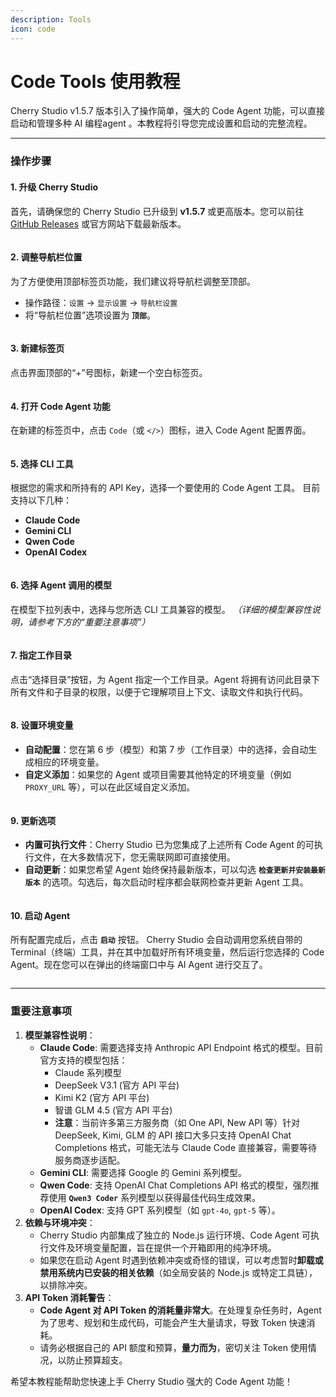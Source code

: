 ```yaml
---
description: Tools
icon: code
---
```


# Code Tools 使用教程

Cherry Studio v1.5.7 版本引入了操作简单，强大的 Code Agent 功能，可以直接启动和管理多种 AI 编程agent 。本教程将引导您完成设置和启动的完整流程。

***

### 操作步骤

#### 1. 升级 Cherry Studio

首先，请确保您的 Cherry Studio 已升级到 **v1.5.7** 或更高版本。您可以前往 [GitHub Releases](https://github.com/CherryHQ/cherry-studio/releases) 或官方网站下载最新版本。

<figure><img src="../.gitbook/assets/image.png" alt=""><figcaption></figcaption></figure>

#### 2. 调整导航栏位置

为了方便使用顶部标签页功能，我们建议将导航栏调整至顶部。

* 操作路径：`设置` -> `显示设置` -> `导航栏设置`
* 将“导航栏位置”选项设置为 **`顶部`**。

<figure><img src="../.gitbook/assets/image (1).png" alt=""><figcaption></figcaption></figure>

#### 3. 新建标签页

点击界面顶部的“+”号图标，新建一个空白标签页。

<figure><img src="../.gitbook/assets/image (2).png" alt=""><figcaption></figcaption></figure>

#### 4. 打开 Code Agent 功能

在新建的标签页中，点击 `Code`（或 `</>`）图标，进入 Code Agent 配置界面。

<figure><img src="../.gitbook/assets/image (3).png" alt=""><figcaption></figcaption></figure>

#### 5. 选择 CLI 工具

根据您的需求和所持有的 API Key，选择一个要使用的 Code Agent 工具。 目前支持以下几种：

* **Claude Code**
* **Gemini CLI**
* **Qwen Code**
* **OpenAI Codex**

<figure><img src="../.gitbook/assets/image (4).png" alt=""><figcaption></figcaption></figure>

#### 6. 选择 Agent 调用的模型

在模型下拉列表中，选择与您所选 CLI 工具兼容的模型。 _（详细的模型兼容性说明，请参考下方的“重要注意事项”）_

<figure><img src="../.gitbook/assets/image (5).png" alt=""><figcaption></figcaption></figure>

#### 7. 指定工作目录

点击“选择目录”按钮，为 Agent 指定一个工作目录。Agent 将拥有访问此目录下所有文件和子目录的权限，以便于它理解项目上下文、读取文件和执行代码。

<figure><img src="../.gitbook/assets/image (6).png" alt=""><figcaption></figcaption></figure>

#### 8. 设置环境变量

* **自动配置**：您在第 6 步（模型）和第 7 步（工作目录）中的选择，会自动生成相应的环境变量。
* **自定义添加**：如果您的 Agent 或项目需要其他特定的环境变量（例如 `PROXY_URL` 等），可以在此区域自定义添加。

<figure><img src="../.gitbook/assets/image (7).png" alt=""><figcaption></figcaption></figure>

#### 9. 更新选项

* **内置可执行文件**：Cherry Studio 已为您集成了上述所有 Code Agent 的可执行文件，在大多数情况下，您无需联网即可直接使用。
* **自动更新**：如果您希望 Agent 始终保持最新版本，可以勾选 **`检查更新并安装最新版本`** 的选项。勾选后，每次启动时程序都会联网检查并更新 Agent 工具。

<figure><img src="../.gitbook/assets/image (8).png" alt=""><figcaption></figcaption></figure>

#### 10. 启动 Agent

所有配置完成后，点击 **`启动`** 按钮。 Cherry Studio 会自动调用您系统自带的 Terminal（终端）工具，并在其中加载好所有环境变量，然后运行您选择的 Code Agent。现在您可以在弹出的终端窗口中与 AI Agent 进行交互了。

<figure><img src="../.gitbook/assets/image (9).png" alt=""><figcaption></figcaption></figure>

***

### 重要注意事项

1. **模型兼容性说明**：
   * **Claude Code**: 需要选择支持 Anthropic API Endpoint 格式的模型。目前官方支持的模型包括：
     * Claude 系列模型
     * DeepSeek V3.1 (官方 API 平台)
     * Kimi K2 (官方 API 平台)
     * 智谱 GLM 4.5 (官方 API 平台)
     * **注意**：当前许多第三方服务商（如 One API, New API 等）针对 DeepSeek, Kimi, GLM 的 API 接口大多只支持 OpenAI Chat Completions 格式，可能无法与 Claude Code 直接兼容，需要等待服务商逐步适配。
   * **Gemini CLI**: 需要选择 Google 的 Gemini 系列模型。
   * **Qwen Code**: 支持 OpenAI Chat Completions API 格式的模型，强烈推荐使用 **`Qwen3 Coder`** 系列模型以获得最佳代码生成效果。
   * **OpenAI Codex**: 支持 GPT 系列模型（如 `gpt-4o`, `gpt-5` 等）。
2. **依赖与环境冲突**：
   * Cherry Studio 内部集成了独立的 Node.js 运行环境、Code Agent 可执行文件及环境变量配置，旨在提供一个开箱即用的纯净环境。
   * 如果您在启动 Agent 时遇到依赖冲突或奇怪的错误，可以考虑暂时**卸载或禁用系统内已安装的相关依赖**（如全局安装的 Node.js 或特定工具链），以排除冲突。
3. **API Token 消耗警告**：
   * **Code Agent 对 API Token 的消耗量非常大**。在处理复杂任务时，Agent 为了思考、规划和生成代码，可能会产生大量请求，导致 Token 快速消耗。
   * 请务必根据自己的 API 额度和预算，**量力而为**，密切关注 Token 使用情况，以防止预算超支。

希望本教程能帮助您快速上手 Cherry Studio 强大的 Code Agent 功能！

